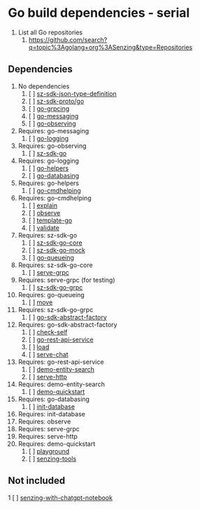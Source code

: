 # Go build dependencies - serial

1. List all Go repositories
   1. <https://github.com/search?q=topic%3Agolang+org%3ASenzing&type=Repositories>

## Dependencies

1. No dependencies
   1. [ ] [sz-sdk-json-type-definition](https://github.com/senzing-garage/sz-sdk-json-type-definition)
   1. [ ] [sz-sdk-proto/go](https://github.com/senzing-garage/sz-sdk-proto/go)
   1. [ ] [go-grpcing](https://github.com/senzing-garage/go-grpcing)
   1. [ ] [go-messaging](https://github.com/senzing-garage/go-messaging)
   1. [ ] [go-observing](https://github.com/senzing-garage/go-observing)
1. Requires: go-messaging
   1. [ ] [go-logging](https://github.com/senzing-garage/go-logging)
1. Requires: go-observing
   1. [ ] [sz-sdk-go](https://github.com/senzing-garage/sz-sdk-go)
1. Requires: go-logging
   1. [ ] [go-helpers](https://github.com/senzing-garage/go-helpers)
   1. [ ] [go-databasing](https://github.com/senzing-garage/go-databasing)
1. Requires: go-helpers
   1. [ ] [go-cmdhelping](https://github.com/senzing-garage/go-cmdhelping)
1. Requires: go-cmdhelping
   1. [ ] [explain](https://github.com/senzing-garage/explain)
   1. [ ] [observe](https://github.com/senzing-garage/observe)
   1. [ ] [template-go](https://github.com/senzing-garage/template-go)
   1. [ ] [validate](https://github.com/senzing-garage/validate)
1. Requires: sz-sdk-go
   1. [ ] [sz-sdk-go-core](https://github.com/senzing-garage/sz-sdk-go-core)
   1. [ ] [sz-sdk-go-mock](https://github.com/senzing-garage/sz-sdk-go-mock)
   1. [ ] [go-queueing](https://github.com/senzing-garage/go-queueing)
1. Requires: sz-sdk-go-core
   1. [ ] [serve-grpc](https://github.com/senzing-garage/serve-grpc)
1. Requires: serve-grpc (for testing)
   1. [ ] [sz-sdk-go-grpc](https://github.com/senzing-garage/sz-sdk-go-grpc)
1. Requires: go-queueing
   1. [ ] [move](https://github.com/senzing-garage/move)
1. Requires: sz-sdk-go-grpc
   1. [ ] [go-sdk-abstract-factory](https://github.com/senzing-garage/go-sdk-abstract-factory)
1. Requires: go-sdk-abstract-factory
   1. [ ] [check-self](https://github.com/senzing-garage/check-self)
   1. [ ] [go-rest-api-service](https://github.com/senzing-garage/go-rest-api-service)
   1. [ ] [load](https://github.com/senzing-garage/load)
   1. [ ] [serve-chat](https://github.com/senzing-garage/serve-chat)
1. Requires: go-rest-api-service
   1. [ ] [demo-entity-search](https://github.com/senzing-garage/demo-entity-search)
   1. [ ] [serve-http](https://github.com/senzing-garage/serve-http)
1. Requires: demo-entity-search
   1. [ ] [demo-quickstart](https://github.com/senzing-garage/demo-quickstart)
1. Requires: go-databasing
   1. [ ] [init-database](https://github.com/senzing-garage/init-database)
1. Requires: init-database
1. Requires: observe
1. Requires: serve-grpc
1. Requires: serve-http
1. Requires: demo-quickstart
   1. [ ] [playground](https://github.com/senzing-garage/playground)
   1. [ ] [senzing-tools](https://github.com/senzing-garage/senzing-tools)

## Not included

1 [ ] [senzing-with-chatgpt-notebook](https://github.com/senzing-garage/senzing-with-chatgpt-notebook)
